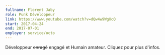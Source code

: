```yaml
---
fullname: Florent Jaby
role: Punk Développeur
link: https://www.youtube.com/watch?v=dQw4w9WgXcQ
start: 2017-04-24
end: 2017-07-01
employer: service/octo
---
```


Développeur ~~enragé~~ engagé et Humain amateur. Cliquez pour plus d'infos.
